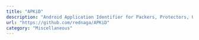 ```yaml
---
title: "APKiD"
description: "Android Application Identifier for Packers, Protectors, Obfuscators and Oddities - PEiD for Android."
url: "https://github.com/rednaga/APKiD"
category: "Miscellaneous"
---
```

